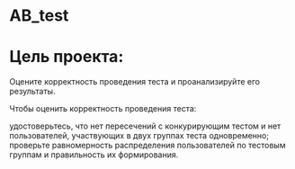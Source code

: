 # AB_test

# Цель проекта:
Оцените корректность проведения теста и проанализируйте его результаты.

Чтобы оценить корректность проведения теста:

удостоверьтесь, что нет пересечений с конкурирующим тестом и нет пользователей, участвующих в двух группах теста одновременно;
проверьте равномерность распределения пользователей по тестовым группам и правильность их формирования.
